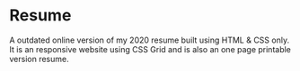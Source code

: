 # Resume

A outdated online version of my 2020 resume built using HTML & CSS only. It is an responsive website using CSS Grid and is also an one page printable version resume.
